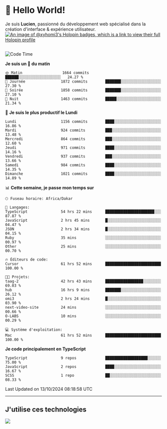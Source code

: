 # 👋 Hello World!

Je suis **Lucien**, passionné du développement web spécialisé dans la création d'interface & expérience utilisateur.
[![An image of @xyhomi3's Holopin badges, which is a link to view their full Holopin profile](https://holopin.me/xyhomi3)](https://holopin.io/@xyhomi3)

##

<!--START_SECTION:waka-->
![Code Time](http://img.shields.io/badge/Code%20Time-2%2C288%20hrs%2016%20mins-blue)

**Je suis un 🐤 du matin** 

```text
🌞 Matin                  1664 commits        ██████░░░░░░░░░░░░░░░░░░░   24.27 % 
🌆 Journée                1872 commits        ███████░░░░░░░░░░░░░░░░░░   27.30 % 
🌃 Soirée                 1858 commits        ███████░░░░░░░░░░░░░░░░░░   27.10 % 
🌙 Nuit                   1463 commits        █████░░░░░░░░░░░░░░░░░░░░   21.34 % 
```
📅 **Je suis le plus productif le Lundi** 

```text
Lundi                    1156 commits        ████░░░░░░░░░░░░░░░░░░░░░   16.86 % 
Mardi                    924 commits         ███░░░░░░░░░░░░░░░░░░░░░░   13.48 % 
Mercredi                 864 commits         ███░░░░░░░░░░░░░░░░░░░░░░   12.60 % 
Jeudi                    971 commits         ████░░░░░░░░░░░░░░░░░░░░░   14.16 % 
Vendredi                 937 commits         ███░░░░░░░░░░░░░░░░░░░░░░   13.66 % 
Samedi                   984 commits         ████░░░░░░░░░░░░░░░░░░░░░   14.35 % 
Dimanche                 1021 commits        ████░░░░░░░░░░░░░░░░░░░░░   14.89 % 
```


📊 **Cette semaine, je passe mon temps sur** 

```text
🕑︎ Fuseau horaire: Africa/Dakar

💬 Langages: 
TypeScript               54 hrs 22 mins      ██████████████████████░░░   87.87 % 
JavaScript               2 hrs 45 mins       █░░░░░░░░░░░░░░░░░░░░░░░░   04.47 % 
JSON                     2 hrs 34 mins       █░░░░░░░░░░░░░░░░░░░░░░░░   04.15 % 
Ruby                     35 mins             ░░░░░░░░░░░░░░░░░░░░░░░░░   00.97 % 
Other                    25 mins             ░░░░░░░░░░░░░░░░░░░░░░░░░   00.70 % 

🔥 Éditeurs de code: 
Cursor                   61 hrs 52 mins      █████████████████████████   100.00 % 

🐱‍💻 Projets: 
taag-2                   42 hrs 43 mins      █████████████████░░░░░░░░   69.03 % 
hub                      16 hrs 9 mins       ███████░░░░░░░░░░░░░░░░░░   26.12 % 
omi3                     2 hrs 24 mins       █░░░░░░░░░░░░░░░░░░░░░░░░   03.90 % 
next-video-site          24 mins             ░░░░░░░░░░░░░░░░░░░░░░░░░   00.66 % 
O-LABS                   10 mins             ░░░░░░░░░░░░░░░░░░░░░░░░░   00.29 % 

💻 Système d'exploitation: 
Mac                      61 hrs 52 mins      █████████████████████████   100.00 % 
```

**Je code principalement en TypeScript** 

```text
TypeScript               9 repos             ███████████████████░░░░░░   75.00 % 
JavaScript               2 repos             ████░░░░░░░░░░░░░░░░░░░░░   16.67 % 
SCSS                     1 repo              ██░░░░░░░░░░░░░░░░░░░░░░░   08.33 % 
```




 Last Updated on 13/10/2024 08:18:58 UTC
<!--END_SECTION:waka-->
---

## J'utilise ces technologies

<p align="left">
  <a href="https://skillicons.dev">
    <img src="https://skillicons.dev/icons?i=ts,js,md,scss,tailwind,react,docker,express,astro,vite,nextjs,vercel,figma,ableton" />
  </a>
</p>

